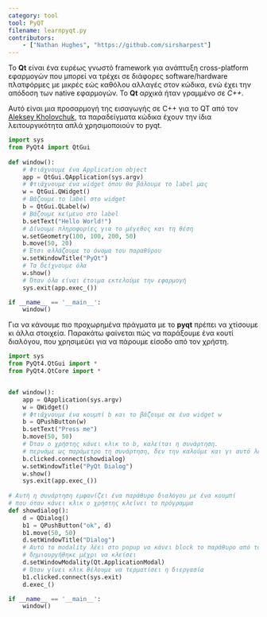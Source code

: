 ```yaml
---
category: tool
tool: PyQT
filename: learnpyqt.py
contributors:
    - ["Nathan Hughes", "https://github.com/sirsharpest"]
---
```


Το **Qt** είναι ένα ευρέως γνωστό framework για ανάπτυξη cross-platform εφαρμογών που μπορεί να τρέχει σε διάφορες software/hardware πλατφόρμες με 
μικρές εώς καθόλου αλλαγές στον κώδικα, ενώ έχει την απόδοση των native εφαρμογών. Το **Qt** αρχικά ήταν γραμμένο σε *C++*.


Αυτό είναι μια προσαρμογή της εισαγωγής σε C++ για το QT από τον [Aleksey Kholovchuk](https://github.com/vortexxx192), 
τα παραδείγματα κώδικα έχουν την ίδια λειτουργικότητα απλά χρησιμοποιούν το pyqt.

```python
import sys
from PyQt4 import QtGui
	
def window():
	# Φτιάχνουμε ένα Application object
    app = QtGui.QApplication(sys.argv)
	# Φτιάχνουμε ένα widget όπου θα βάλουμε το label μας
    w = QtGui.QWidget()
	# Βάζουμε το label στο widget
    b = QtGui.QLabel(w)
	# Βάζουμε κείμενο στο label
    b.setText("Hello World!")
	# Δίνουμε πληροφορίες για το μέγεθος και τη θέση
    w.setGeometry(100, 100, 200, 50)
    b.move(50, 20)
	# Έτσι αλλάζουμε το όνομα του παραθύρου
    w.setWindowTitle("PyQt")
	# Τα δείχνουμε όλα
    w.show()
	# Όταν όλα είναι έτοιμα εκτελούμε την εφαρμογή
    sys.exit(app.exec_())

if __name__ == '__main__':
    window()

```

Για να κάνουμε πιο προχωρημένα πράγματα με το **pyqt** πρέπει να χτίσουμε κι άλλα στοιχεία.
Παρακάτω φαίνεται πώς να παράξουμε ένα κουτί διαλόγου, που χρησιμεύει για να πάρουμε είσοδο από τον χρήστη.

```Python 
import sys
from PyQt4.QtGui import *
from PyQt4.QtCore import *


def window():
    app = QApplication(sys.argv)
    w = QWidget()
    # Φτιάχνουμε ένα κουμπί b και το βάζουμε σε ένα widget w
    b = QPushButton(w)
    b.setText("Press me")
    b.move(50, 50)
    # Όταν ο χρήστης κάνει κλικ το b, καλείται η συνάρτηση.
    # περνάμε ως παράμετρο τη συνάρτηση, δεν την καλούμε και γι αυτό λείπει το "()"
    b.clicked.connect(showdialog)
    w.setWindowTitle("PyQt Dialog")
    w.show()
    sys.exit(app.exec_())
	
# Αυτή η συνάρτηση εμφανίζει ένα παράθυρο διαλόγου με ένα κουμπί
# που όταν κάνει κλικ ο χρήστης κλείνει το πρόγραμμα
def showdialog():
    d = QDialog()
    b1 = QPushButton("ok", d)
    b1.move(50, 50)
    d.setWindowTitle("Dialog")
    # Αυτό το modality λέει στο popup να κάνει block το παράθυρο από το οποίο 
    # δημιουργήθηκε μέχρι να κλείσει
    d.setWindowModality(Qt.ApplicationModal)
    # Όταν γίνει κλικ θέλουμε να τερματίσει η διεργασία
    b1.clicked.connect(sys.exit)
    d.exec_()

if __name__ == '__main__':
    window()
```
